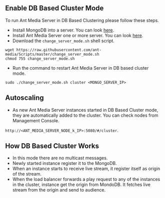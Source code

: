 ## Enable DB Based Cluster Mode
To run Ant Media Server in DB Based Clustering please follow these steps.
* Install MongoDB into a server. You can look [here](https://docs.mongodb.com/manual/tutorial/install-mongodb-on-ubuntu/).
* Install Ant Media Server one or more server. You can look [here](https://github.com/ant-media/Ant-Media-Server/wiki/Getting-Started).
* Download the `change_server_mode.sh` shell script.
```
wget https://raw.githubusercontent.com/ant-media/Scripts/master/change_server_mode.sh
chmod 755 change_server_mode.sh
```
* Run the command to restart Ant Media Server in DB based cluster mode.

`sudo ./change_server_mode.sh cluster <MONGO_SERVER_IP>`

## Autoscaling
* As new Ant Media Server instances started in DB Based Cluster mode, they are automatically added to the cluster. You can check nodes from Management Console.

`http://<ANT_MEDIA_SERVER_NODE_k_IP>:5080/#/cluster`.

## How DB Based Cluster Works
* In this mode there are no multicast messages.
* Newly started instance register it to the MongoDB.
* When an instance starts to receive live stream, it register itself as origin of the stream.
* When the load balancer forwards a play request to any of the instances in the cluster, instance get the origin from MondoDB. It fetches live stream from the origin and send to audience.

